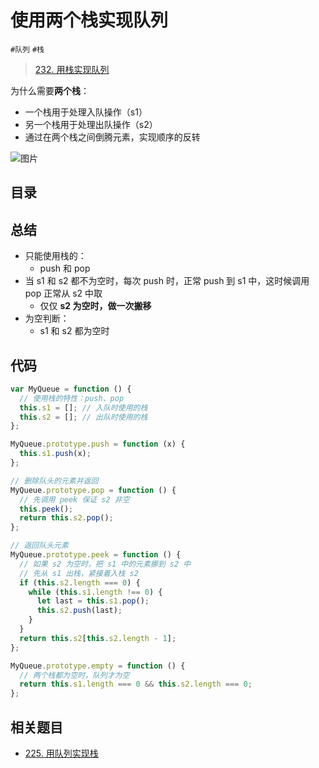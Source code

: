 
# 使用两个栈实现队列

`#队列` `#栈` 

> [232. 用栈实现队列](https://leetcode.cn/problems/implement-queue-using-stacks/)

为什么需要**两个栈**：
- 一个栈用于处理入队操作（s1）
- 另一个栈用于处理出队操作（s2）
- 通过在两个栈之间倒腾元素，实现顺序的反转


![图片](https://832-1310531898.cos.ap-beijing.myqcloud.com/999.%20Obsidian@832/files/20250107.png)


## 目录
<!-- toc -->
 ## 总结 

- 只能使用栈的：
	- push 和 pop
- 当 s1 和 s2 都不为空时，每次 push 时，正常 push 到 s1 中，这时候调用 pop 正常从 s2 中取
	- 仅仅 **s2 为空时，做一次搬移**
- 为空判断：
	- s1 和 s2 都为空时

## 代码

```javascript
var MyQueue = function () {
  // 使用栈的特性：push、pop
  this.s1 = []; // 入队时使用的栈
  this.s2 = []; // 出队时使用的栈
};

MyQueue.prototype.push = function (x) {
  this.s1.push(x);
};

// 删除队头的元素并返回
MyQueue.prototype.pop = function () {
  // 先调用 peek 保证 s2 非空
  this.peek();
  return this.s2.pop();
};

// 返回队头元素
MyQueue.prototype.peek = function () {
  // 如果 s2 为空时，把 s1 中的元素挪到 s2 中
  // 先从 s1 出栈，紧接着入栈 s2
  if (this.s2.length === 0) {
    while (this.s1.length !== 0) {
      let last = this.s1.pop();
      this.s2.push(last);
    }
  }
  return this.s2[this.s2.length - 1];
};

MyQueue.prototype.empty = function () {
  // 两个栈都为空时，队列才为空
  return this.s1.length === 0 && this.s2.length === 0;
};
```

## 相关题目

- [225. 用队列实现栈](/post/e70nd3yni8.html)